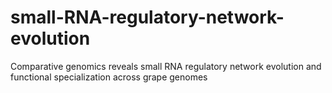 # small-RNA-regulatory-network-evolution
Comparative genomics reveals small RNA regulatory network evolution and functional specialization across grape genomes
